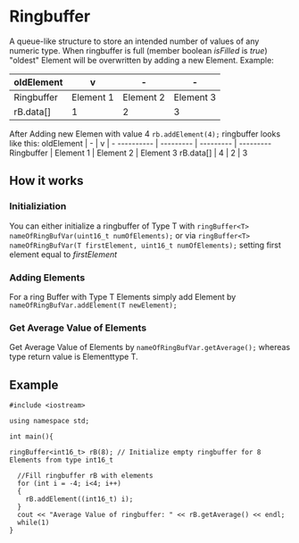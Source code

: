 # Ringbuffer

A queue-like structure to store an intended number of values of any numeric type.
When ringbuffer is full (member boolean *isFilled* is *true*) "oldest" Element will be overwritten by adding a new Element.
Example:


oldElement |    v      |     -     |    -
---------- | --------- | --------- | ---------
Ringbuffer | Element 1 | Element 2 | Element 3 
rB.data[]  |    1      |    2      |     3

After Adding new Elemen with value 4 `rb.addElement(4);` ringbuffer looks like this:
oldElement |     -     |    v      |    -
---------- | --------- | --------- | ---------
Ringbuffer | Element 1 | Element 2 | Element 3 
rB.data[]  |    4      |    2      |     3

## How it works

### Initializiation
You can either initialize a ringbuffer of Type T with `ringBuffer<T> nameOfRingBufVar(uint16_t numOfElements);` or
via `ringBuffer<T> nameOfRingBufVar(T firstElement, uint16_t numOfElements);` setting first element equal to *firstElement*

### Adding Elements
For a ring Buffer with Type T Elements simply add Element by `nameOfRingBufVar.addElement(T newElement);`

### Get Average Value of Elements
Get Average Value of Elements by `nameOfRingBufVar.getAverage();` whereas type return value is Elementtype T.

## Example

```#include "RingBuffer.h	
#include <iostream>

using namespace std;

int main(){
  
ringBuffer<int16_t> rB(8); // Initialize empty ringbuffer for 8 Elements from type int16_t
  
  //Fill ringbuffer rB with elements
  for (int i = -4; i<4; i++)
  {
    rB.addElement((int16_t) i);
  }
  cout << "Average Value of ringbuffer: " << rB.getAverage() << endl;
  while(1)
}
```

